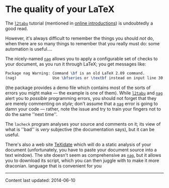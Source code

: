 # The quality of your LaTeX

The [`l2tabu`](http://ctan.org/pkg/l2tabu) tutorial (mentioned in 
[online introductions](./FAQ-man-latex.html)) is undoubtedly a
good read.

However, it's always difficult to remember the things you should
_not_ do, when there are so many things to remember that you
really must do: some automation is useful&hellip;.

The nicely-named [`nag`](http://ctan.org/pkg/nag) allows you to apply a configurable set
of checks to your document, as you run it through LaTeX; you get
messages like:
```latex
Package nag Warning: Command \bf is an old LaTeX 2.09 command. 
(nag)                Use \bfseries or \textbf instead on input line 30.
```
  (the package provides a demo file which contains most of the sorts
  of errors you might make&nbsp;&mdash; the example is one of them).
While [`l2tabu`](http://ctan.org/pkg/l2tabu) and [`nag`](http://ctan.org/pkg/nag) alert you to _possible_
programming errors, you should not forget that they are merely
commenting on _style_; don't assume that a [`nag`](http://ctan.org/pkg/nag) error is
going to damn your code&nbsp;&mdash; rather, note the issue and try to train
your fingers not to do the same ''next time''.

The `lacheck` program analyses your source and comments on
it; its view of what is ''bad'' is _very_ subjective (the
documentation says), but it can be useful.

There's also a web site
[TeXidate](http://www.kohm.name/markus/texidate.html)
which will do a static analysis of your document (unfortunately, you
have to paste your document source into a text window).  The site
doesn't seem as comprehensive as [`nag`](http://ctan.org/pkg/nag), but it allows you to
download its script, which you can then juggle with to make it more
draconian.
  language that is convenient for you


----

Content last updated: 2014-06-10
